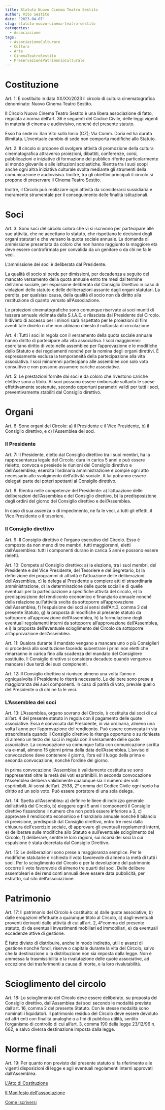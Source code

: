 ```yaml
---
title: Statuto Nuovo Cinema Teatro Sestito
author: Vito Sestito
date: '2023-04-07'
slug: statuto-nuovo-cinema-teatro-sestito
categories:
  - Associazione
tags:
  - AssociazioneCulturare
  - Cultura
  - Arte
  - CinemaTeatroSestito
  - PreservazionePatrimonioCulturale
---
```

# Costituzione

Art. 1: È costituito in data XX/XX/2023 il circolo di cultura cinematografica denominato: Nuovo Cinema Teatro Sestito.

Il Circolo Nuovo Cinema Teatro Sestito è una libera associazione di fatto, regolata a norma dell’art. 36 e seguenti del Codice Civile, delle leggi vigenti in materia di cinema e audiovisivo, nonché del presente statuto.

Esso ha sede in: San Vito sullo Ionio (CZ); Via Comm. Doria ed ha durata illimitata. L’eventuale cambio di sede non comporta modifiche allo Statuto.

Art. 2: Il circolo si propone di svolgere attività di promozione della cultura cinematografica attraverso proiezioni, dibattiti, conferenze, corsi, pubblicazioni e iniziative di formazione del pubblico riferite particolarmente al mondo giovanile e alle istituzioni scolastiche. Rientra tra i suoi scopi anche ogni altra iniziativa culturale svolta mediante gli strumenti della comunicazione e audiovisiva. Inoltre, tra gli obiettivi principali il circolo si propone di preservare il Cinema Teatro Sestito.

Inoltre, il Circolo può realizzare ogni attività da considerarsi sussidiaria e meramente strumentale per il conseguimento delle finalità istituzionali.

# Soci
Art. 3: Sono soci del circolo coloro che vi si iscrivono per partecipare alle sue attività, che ne accettano lo statuto, che rispettano le decisioni degli organi statutari e che versano la quota sociale annuale. La domanda di ammissione presentata da coloro che non hanno raggiunto la maggiore età deve essere controfirmata per convalida da un genitore o da chi ne fa le veci.

L’ammissione dei soci è deliberata dal Presidente.

La qualità di socio si perde per dimissioni, per decadenza a seguito del mancato versamento della quota annuale entro tre mesi dal termine dell’anno sociale, per espulsione deliberata dal Consiglio Direttivo in caso di violazioni dello statuto e delle deliberazioni assunte dagli organi statutari. La perdita, per qualsiasi causa, della qualità di socio non dà diritto alla restituzione di quanto versato all’Associazione.

Le proiezioni cinematografiche sono comunque riservate ai soci muniti di tessera annuale vidimata dalla S.I.A.E. e rilasciata dal Presidente del Circolo. Il divieto di accesso per i minori sarà rispettato per le proiezioni di film aventi tale divieto o che non abbiano chiesto il nullaosta di circolazione.

Art. 4: Tutti i soci in regola con il versamento della quota sociale annuale hanno diritto di partecipare alla vita associativa. I soci maggiorenni esercitano diritto di voto nelle assemblee per l’approvazione e le modifiche dello Statuto e dei regolamenti nonché per la nomina degli organi direttivi. È espressamente esclusa la temporaneità della partecipazione alla vita associativa. I soci minorenni partecipano alle assemblee con solo voto consultivo e non possono assumere cariche associative.

Art. 5: Le prestazioni fornite dai soci e da coloro che rivestono cariche elettive sono a titolo. Ai soci possono essere rimborsate soltanto le spese effettivamente sostenute, secondo opportuni parametri validi per tutti i soci, preventivamente stabiliti dal Consiglio direttivo.

# Organi
Art. 6: Sono organi del Circolo: a) il Presidente e il Vice Presidente, b) il Consiglio direttivo, e c) l’Assemblea dei soci.

### Il Presidente

Art. 7: Il Presidente, eletto dal Consiglio direttivo tra i suoi membri, ha la rappresentanza legale del Circolo; dura in carica 5 anni e può essere rieletto; convoca e presiede le riunioni del Consiglio direttivo e dell’Assemblea; esercita l’ordinaria amministrazione e compie ogni atto necessario allo svolgimento dell’attività sociale. A lui potranno essere delegati parte dei poteri spettanti al Consiglio direttivo.

Art. 8: Rientra nelle competenze del Presidente: a) l’attuazione delle deliberazioni dell’Assemblea e del Consiglio direttivo, b) la predisposizione degli ordini del giorno del Consiglio direttivo e dell’Assemblea.

In caso di sua assenza o di impedimento, ne fa le veci, a tutti gli effetti, il Vice Presidente o il tesoriere.

### Il Consiglio direttivo

Art. 9: Il Consiglio direttivo è l’organo esecutivo del Circolo. Esso è composto da non meno di tre membri, tutti maggiorenni, eletti dall’Assemblea: tutti i componenti durano in carica 5 anni e possono essere rieletti.

Art. 10: Compete al Consiglio direttivo: a) la elezione, tra i suoi membri, del Presidente e del Vice Presidente, del Tesoriere e del Segretario, b) la definizione dei programmi di attività e l’attuazione delle deliberazioni dell’Assemblea, c) la delega al Presidente a compiere atti di straordinaria amministrazione, d) la determinazione delle quote sociali e di quelle eventuali per la partecipazione a specifiche attività del circolo, e) la predisposizione del rendiconto economico e finanziario annuale nonché della relazione sull’attività svolta da sottoporre all’approvazione dell’Assemblea, f) l’espulsione dei soci ai sensi dell’Art.3, comma 3 del presente Statuto, g) la proposta di modifiche al presente statuto da sottoporre all’approvazione dell’Assemblea, h) la formulazione degli eventuali regolamenti interni da sottoporre all’approvazione dell’Assemblea, e i) la proposta dell’eventuale scioglimento del Circolo da sottoporre all’approvazione dell’Assemblea.

Art. 11: Qualora durante il mandato vengano a mancare uno o più Consiglieri si procederà alla sostituzione facendo subentrare i primi non eletti che rimarranno in carica fino alla scadenza del mandato del Consigliere sostituito. Il Consiglio direttivo si considera decaduto quando vengano a mancare i due terzi dei suoi componenti.

Art. 12: Il Consiglio direttivo si riunisce almeno una volta l’anno e ogniqualvolta il Presidente lo riterrà necessario. Le delibere sono prese a maggioranza dei suoi componenti. In caso di parità di voto, prevale quello del Presidente o di chi ne fa le veci.

### L’Assemblea dei soci

Art. 13: L’Assemblea, organo sovrano del Circolo, è costituita dai soci di cui all’art. 4 del presente statuto in regola con il pagamento delle quote associative. Essa è convocata dal Presidente, in via ordinaria, almeno una volta l’anno per l’approvazione del rendiconto. Può essere convocata in via straordinaria quando il Consiglio direttivo lo ritenga opportuno o su richiesta di almeno un terzo dei soci in regola con il versamento delle quote associative.
La convocazione va comunque fatta con comunicazione scritta via e-mail, almeno 15 giorni prima della data dell’Assemblea. L’avviso di convocazione deve contenere il giorno, l’ora ed il luogo della prima e seconda convocazione, nonché l’ordine del giorno.

In prima convocazione l’Assemblea è validamente costituita se sono rappresentati oltre la metà dei voti esprimibili. In seconda convocazione l’Assemblea delibera validamente qualunque sia il numero dei voti esprimibili. Ai sensi dell’art. 2538, 2° comma del Codice Civile ogni socio ha diritto ad un solo voto. Può essere portatore di una sola delega.

Art. 14: Spetta all’Assemblea: a) definire le linee di indirizzo generale dell’attività del Circolo, b) eleggere ogni 5 anni i componenti il Consiglio direttivo fissandone il numero che non potrà essere inferiore a 3, c) approvare il rendiconto economico e finanziario annuale nonché Il bilancio di previsione, predisposti dal Consiglio direttivo, entro tre mesi dalla chiusura dell’esercizio sociale, d) approvare gli eventuali regolamenti interni, e) deliberare sulle modifiche allo Statuto e sull’eventuale scioglimento del Circolo, f) deliberare, sentite le loro ragioni, sui ricorsi dei soci la cui espulsione è stata decretata dal Consiglio Direttivo.

Art. 15: Le deliberazioni sono prese a maggioranza semplice. Per le modifiche statutarie è richiesto il voto favorevole di almeno la metà di tutti i soci. Per lo scioglimento del Circolo e per la devoluzione del patrimonio occorre il voto favorevole di almeno tre quarti dei soci. Delle delibere assembleari e dei rendiconti annuali deve essere data pubblicità, per estratto, sul sito dell’associazione.

# Patrimonio

Art. 17: Il patrimonio del Circolo è costituito: a) dalle quote associative, b) dalle erogazioni effettuate a qualunque titolo al Circolo, c) dagli eventuali proventi derivanti dalle attività di cui all’art. 2, 4°comma del presente statuto, d) da eventuali investimenti mobiliari ed immobiliari, e) da eventuali eccedenze attive di gestione.

È fatto divieto di distribuire, anche in modo indiretto, utili o avanzi di gestione nonché fondi, riserve o capitale durante la vita del Circolo, salvo che la destinazione o la distribuzione non sia imposta dalla legge. Non è ammessa la trasmissibilità e la rivalutazione delle quote associative, ad eccezione dei trasferimenti a causa di morte, e la loro rivalutabilità.

# Scioglimento del circolo

Art. 18: Lo scioglimento del Circolo deve essere deliberato, su proposta del Consiglio direttivo, dall’Assemblea dei soci secondo le modalità previste dall’art. 16, comma 2 del presente Statuto. Con le stesse modalità sono nominati i liquidatori. Il patrimonio residuo del Circolo deve essere devoluto ad altri enti con finalità analoghe o a fini di pubblica utilità, sentito l’organismo di controllo di cui all’art. 3, comma 190 della legge 23/12/96 n. 662, e salvo diversa destinazione imposta dalla legge.

# Norme finali

Art. 19: Per quanto non previsto dal presente statuto si fa riferimento alle vigenti disposizioni di legge e agli eventuali regolamenti interni approvati dall’Assemblea.

[L'Atto di Costituzione](/2023/04/06/atto-privato-di-costituzione/)

[Il Manifesto dell'associazione](/2023/04/08/manifesto/)

[Come iscriversi](/2023/04/09/come-unirsi-all-associazione/)
